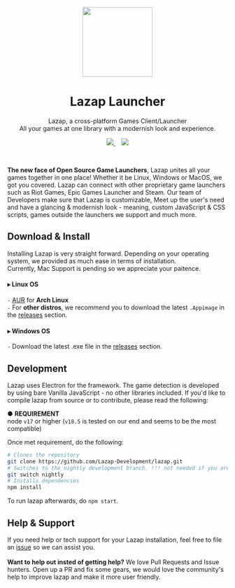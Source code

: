 <p align="center">
<a href="#" target="_blank"><img src="https://media.discordapp.net/attachments/910422768045133869/914878042508251156/icon.png" width="160px" height="auto"/></a>
</p>

<h1 align="center">
  Lazap Launcher
</h1>

<p align="center">
  Lazap, a cross-platform Games Client/Launcher <br>
  All your games at one library with a modernish look and experience.
</p>

<p align="center">
  <a href="https://github.com/Lazap-Development/lazap/releases">
     <img src="https://img.shields.io/github/downloads/Lazap-Development/lazap/total.svg?style=for-the-badge&color=ffffff&logo=windows" />
  </a>⠀
  <a href="https://dashcruft.com/discord">
      <img src="https://img.shields.io/discord/836790685784211486?logo=discord&label=Discord&style=for-the-badge&color=228B22">
  </a>
 </p>

<br>

**The new face of Open Source Game Launchers**, Lazap unites all your games together in one place! Whether it be Linux, Windows or MacOS, we got you covered. Lazap can connect with other proprietary game launchers such as Riot Games, Epic Games Launcher and Steam. Our team of Developers make sure that Lazap is customizable, Meet up the user's need and have a glancing & modernish look - meaning, custom JavaScript & CSS scripts, games outside the launchers we support and much more.

## Download & Install

Installing Lazap is very straight forward. Depending on your operating system, we provided as much ease in terms of installation.<br>
Currently, Mac Support is pending so we appreciate your paitence.<br>
#### ▸ Linux OS 
`-` [AUR](https://aur.archlinux.org/packages/lazap) for **Arch Linux** <br>
`-` For **other distros**, we recommend you to download the latest `.Appimage` in the [releases](https://github.com/Lazap-Development/lazap/releases) section.

#### ▸ Windows OS 
`-` Download the latest .exe file in the [releases](https://github.com/Lazap-Development/lazap/releases) section.


## Development

Lazap uses Electron for the framework. The game detection is developed by using bare Vanilla JavaScript - no other libraries included.
If you'd like to compile lazap from source or to contribute, please read the following: <br>

● **REQUIREMENT**<br> 
node `v17` or higher (`v18.5` is tested on our end and seems to be the most compatible)

Once met requirement, do the following:
```bash
# Clones the repository
git clone https://github.com/Lazap-Development/lazap.git
# Switches to the nightly development branch. !!! not needed if you are not a contributor !!!
git switch nightly 
# Installs dependencies
npm install
```
To run lazap afterwards, do `npm start`.


## Help & Support
If you need help or tech support for your Lazap installation, feel free to file an [issue](https://github.com/Lazap-Development/lazap/issues) so we can assist you.<br><br>
**Want to help out insted of getting help?** We love Pull Requests and Issue hunters. Open up a PR and fix some gears, we would love the community's help to improve lazap and make it more user friendly.

